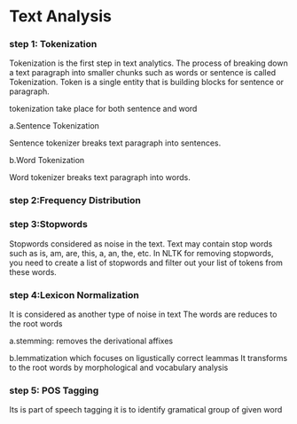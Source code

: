 # Text Analysis

### step 1: Tokenization

Tokenization is the first step in text analytics.
The process of breaking down a text paragraph into smaller chunks such as words or sentence is called Tokenization. 
Token is a single entity that is building blocks for sentence or paragraph.


tokenization take place for both sentence and word

a.Sentence Tokenization

Sentence tokenizer breaks text paragraph into sentences.

b.Word Tokenization

Word tokenizer breaks text paragraph into words.

### step 2:Frequency Distribution

### step 3:Stopwords

Stopwords considered as noise in the text. Text may contain stop words such as is, am, are, this, a, an, the, etc.
In NLTK for removing stopwords, you need to create a list of stopwords and filter out your list of tokens from these words.

### step 4:Lexicon Normalization

It is considered as another type of noise in text
The words are reduces to the root words

a.stemming:
removes the derivational affixes

b.lemmatization
which focuses on ligustically correct leammas
It transforms to the root words by morphological and vocabulary analysis 

### step 5: POS Tagging

Its is part of speech tagging it is to identify gramatical group of given word


